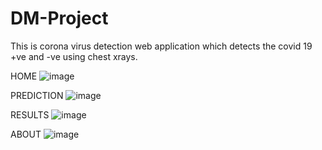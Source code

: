 # DM-Project
  This is corona virus detection web application which detects the covid 19 +ve and -ve using chest xrays.

HOME
![image](https://user-images.githubusercontent.com/107601707/207250905-972dd646-45b1-44f0-b9a9-4a09ea6d8b4b.png)

PREDICTION
![image](https://user-images.githubusercontent.com/107601707/207250926-854e784c-cda6-49ad-81d3-871781f2ef73.png)

RESULTS
![image](https://user-images.githubusercontent.com/107601707/207250956-45b2524d-34a8-483a-af9c-fe8e571f7c0f.png)

ABOUT
![image](https://user-images.githubusercontent.com/107601707/207250981-390bee47-f763-4926-b319-861f3dac37a6.png)
